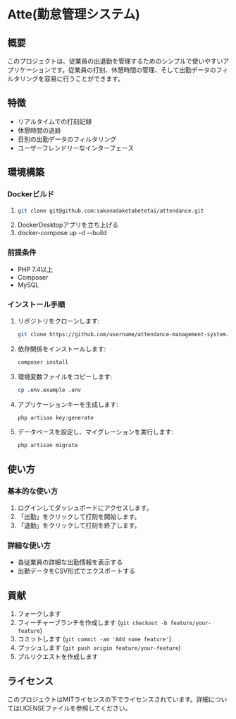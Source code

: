 # Atte(勤怠管理システム)

## 概要

このプロジェクトは、従業員の出退勤を管理するためのシンプルで使いやすいアプリケーションです。従業員の打刻、休憩時間の管理、そして出勤データのフィルタリングを容易に行うことができます。

## 特徴

- リアルタイムでの打刻記録
- 休憩時間の追跡
- 日別の出勤データのフィルタリング
- ユーザーフレンドリーなインターフェース

## 環境構築

### Dockerビルド

1. ```bash 
   git clone git@github.com:sakanadaketabetetai/attendance.git
   ```
2. DockerDesktopアプリを立ち上げる
3. docker-compose up -d --build



### 前提条件

- PHP 7.4以上
- Composer
- MySQL

### インストール手順

1. リポジトリをクローンします:
    ```bash
    git clone https://github.com/username/attendance-management-system.git
    ```
2. 依存関係をインストールします:
    ```bash
    composer install
    ```
3. 環境変数ファイルをコピーします:
    ```bash
    cp .env.example .env
    ```
4. アプリケーションキーを生成します:
    ```bash
    php artisan key:generate
    ```
5. データベースを設定し、マイグレーションを実行します:
    ```bash
    php artisan migrate
    ```

## 使い方

### 基本的な使い方

1. ログインしてダッシュボードにアクセスします。
2. 「出勤」をクリックして打刻を開始します。
3. 「退勤」をクリックして打刻を終了します。

### 詳細な使い方

- 各従業員の詳細な出勤情報を表示する
- 出勤データをCSV形式でエクスポートする

## 貢献

1. フォークします
2. フィーチャーブランチを作成します (`git checkout -b feature/your-feature`)
3. コミットします (`git commit -am 'Add some feature'`)
4. プッシュします (`git push origin feature/your-feature`)
5. プルリクエストを作成します

## ライセンス

このプロジェクトはMITライセンスの下でライセンスされています。詳細についてはLICENSEファイルを参照してください。
